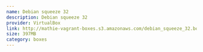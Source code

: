 ```yaml
---
name: Debian squeeze 32
description: Debian squeeze 32
provider: VirtualBox
link: http://mathie-vagrant-boxes.s3.amazonaws.com/debian_squeeze_32.box
size: 397MB
category: boxes
---
```

